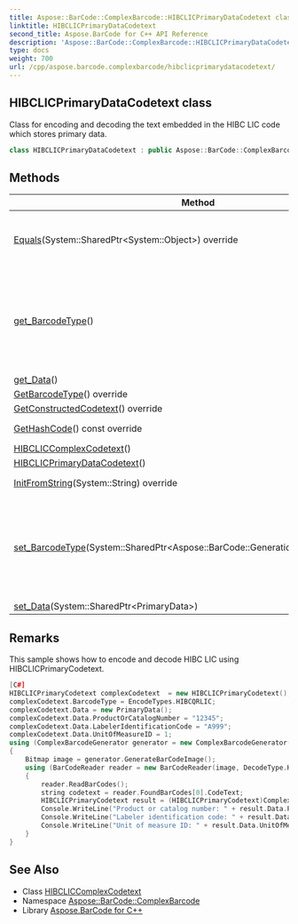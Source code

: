 ```yaml
---
title: Aspose::BarCode::ComplexBarcode::HIBCLICPrimaryDataCodetext class
linktitle: HIBCLICPrimaryDataCodetext
second_title: Aspose.BarCode for C++ API Reference
description: 'Aspose::BarCode::ComplexBarcode::HIBCLICPrimaryDataCodetext class. Class for encoding and decoding the text embedded in the HIBC LIC code which stores primary data in C++.'
type: docs
weight: 700
url: /cpp/aspose.barcode.complexbarcode/hibclicprimarydatacodetext/
---
```

## HIBCLICPrimaryDataCodetext class


Class for encoding and decoding the text embedded in the HIBC LIC code which stores primary data.

```cpp
class HIBCLICPrimaryDataCodetext : public Aspose::BarCode::ComplexBarcode::HIBCLICComplexCodetext
```

## Methods

| Method | Description |
| --- | --- |
| [Equals](./equals/)(System::SharedPtr\<System::Object\>) override | Returns a value indicating whether this instance is equal to a specified [HIBCLICPrimaryDataCodetext](./) value. |
| [get_BarcodeType](../hibcliccomplexcodetext/get_barcodetype/)() | Gets barcode type. HIBC LIC codetext can be encoded using HIBCCode39LIC, HIBCCode128LIC, HIBCAztecLIC, HIBCDataMatrixLIC and HIBCQRLIC encode types. Default value: HIBCCode39LIC. |
| [get_Data](./get_data/)() | Identifies primary data. |
| [GetBarcodeType](../hibcliccomplexcodetext/getbarcodetype/)() override | Gets barcode type. |
| [GetConstructedCodetext](./getconstructedcodetext/)() override | Constructs codetext. |
| [GetHashCode](./gethashcode/)() const override | Returns the hash code for this instance. |
| [HIBCLICComplexCodetext](../hibcliccomplexcodetext/hibcliccomplexcodetext/)() |  |
| [HIBCLICPrimaryDataCodetext](./hibclicprimarydatacodetext/)() |  |
| [InitFromString](./initfromstring/)(System::String) override | Initializes instance from constructed codetext. |
| [set_BarcodeType](../hibcliccomplexcodetext/set_barcodetype/)(System::SharedPtr\<Aspose::BarCode::Generation::BaseEncodeType\>) | Sets barcode type. HIBC LIC codetext can be encoded using HIBCCode39LIC, HIBCCode128LIC, HIBCAztecLIC, HIBCDataMatrixLIC and HIBCQRLIC encode types. Default value: HIBCCode39LIC. |
| [set_Data](./set_data/)(System::SharedPtr\<PrimaryData\>) | Identifies primary data. |
## Remarks


This sample shows how to encode and decode HIBC LIC using HIBCLICPrimaryCodetext. 
```cpp
[C#]
HIBCLICPrimaryCodetext complexCodetext  = new HIBCLICPrimaryCodetext();
complexCodetext.BarcodeType = EncodeTypes.HIBCQRLIC;
complexCodetext.Data = new PrimaryData();
complexCodetext.Data.ProductOrCatalogNumber = "12345";
complexCodetext.Data.LabelerIdentificationCode = "A999";
complexCodetext.Data.UnitOfMeasureID = 1;
using (ComplexBarcodeGenerator generator = new ComplexBarcodeGenerator(complexCodetext))
{
    Bitmap image = generator.GenerateBarCodeImage();
    using (BarCodeReader reader = new BarCodeReader(image, DecodeType.HIBCQRLIC))
    {
        reader.ReadBarCodes();
        string codetext = reader.FoundBarCodes[0].CodeText;
        HIBCLICPrimaryCodetext result = (HIBCLICPrimaryCodetext)ComplexCodetextReader.TryDecodeHIBCLIC(codetext);
        Console.WriteLine("Product or catalog number: " + result.Data.ProductOrCatalogNumber);
        Console.WriteLine("Labeler identification code: " + result.Data.LabelerIdentificationCode);
        Console.WriteLine("Unit of measure ID: " + result.Data.UnitOfMeasureID);
    }
}
```

## See Also

* Class [HIBCLICComplexCodetext](../hibcliccomplexcodetext/)
* Namespace [Aspose::BarCode::ComplexBarcode](../)
* Library [Aspose.BarCode for C++](../../)
